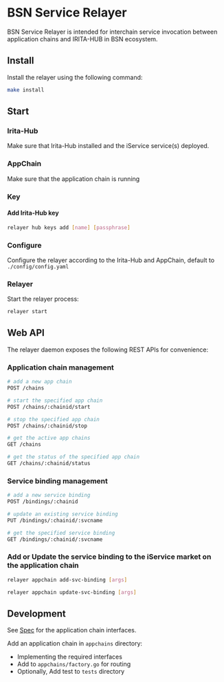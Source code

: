 # BSN Service Relayer

BSN Service Relayer is intended for interchain service invocation between application chains and IRITA-HUB in BSN ecosystem.

## Install

Install the relayer using the following command:

```bash
make install
```

## Start

### Irita-Hub

Make sure that Irita-Hub installed and the iService service(s) deployed.

### AppChain

Make sure that the application chain is running

### Key

#### Add Irita-Hub key

```bash
relayer hub keys add [name] [passphrase]
```

### Configure

Configure the relayer according to the Irita-Hub and AppChain, default to `./config/config.yaml`

### Relayer

Start the relayer process:

```bash
relayer start
```

## Web API

The relayer daemon exposes the following REST APIs for convenience:

### Application chain management

```bash
# add a new app chain
POST /chains

# start the specified app chain
POST /chains/:chainid/start

# stop the specified app chain
POST /chains/:chainid/stop

# get the active app chains
GET /chains

# get the status of the specified app chain
GET /chains/:chainid/status
```

### Service binding management

```bash
# add a new service binding
POST /bindings/:chainid

# update an existing service binding
PUT /bindings/:chainid/:svcname

# get the specified service binding
GET /bindings/:chainid/:svcname
```

### Add or Update the service binding to the iService market on the application chain

```bash
relayer appchain add-svc-binding [args]
```

```bash
relayer appchain update-svc-binding [args]
```

## Development

See [Spec](./spec/design.md) for the application chain interfaces.

Add an application chain in `appchains` directory:

- Implementing the required interfaces
- Add to `appchains/factory.go` for routing
- Optionally, Add test to `tests` directory

